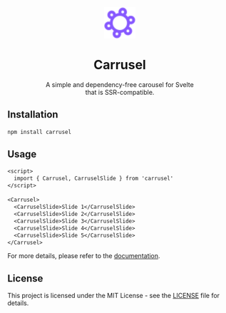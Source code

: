 <div align="center">
  <a href="https://carruseljs.vercel.app">
    <img src="./static/logo.svg" width="70" height="70">
  </a>
  <h1>Carrusel</h1>
  <p>A simple and dependency-free carousel for Svelte <br> that is SSR-compatible.</p>
</div>

## Installation

```bash
npm install carrusel
```

## Usage

```svelte
<script>
  import { Carrusel, CarruselSlide } from 'carrusel'
</script>

<Carrusel>
  <CarruselSlide>Slide 1</CarruselSlide>
  <CarruselSlide>Slide 2</CarruselSlide>
  <CarruselSlide>Slide 3</CarruselSlide>
  <CarruselSlide>Slide 4</CarruselSlide>
  <CarruselSlide>Slide 5</CarruselSlide>
</Carrusel>
```

For more details, please refer to the [documentation](https://carruseljs.vercel.app/docs).

## License

This project is licensed under the MIT License - see the [LICENSE](LICENSE) file
for details.
